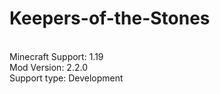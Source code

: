 # Keepers-of-the-Stones
<br>Minecraft Support: 1.19
<br>Mod Version: 2.2.0
<br>Support type: Development